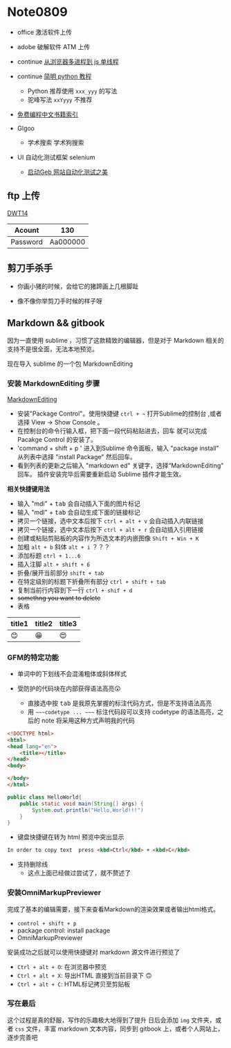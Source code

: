 # Note0809



- office 激活软件上传

- adobe 破解软件 ATM 上传

- continue [从浏览器多进程到 js 单线程](https://segmentfault.com/a/1190000012925872)

- continue [简明 python 教程](https://wizardforcel.gitbooks.io/a-byte-of-python/content/57.html)
    - Python 推荐使用 `xxx_yyy` 的写法 
    - 驼峰写法 `xxYyyy` 不推荐

- [免费编程中文书籍索引](https://github.com/justjavac/free-programming-books-zh_CN)

- Glgoo 
    - 学术搜索  学术狗搜索


- UI 自动化测试框架 selenium
    - [启动Geb 网站自动化测试之美](https://learngeb-ebook.readbook.tw/intro/selenium.html)



## ftp 上传

[DWT14](http://192.168.8.130:5566/DWT14.0)

|Acount|130|
|-|-|
|Password|Aa000000|


## 剪刀手杀手

- 你画小猪的时候，会给它的猪蹄画上几根脚趾

- 像不像你举剪刀手时候的样子呀


## Markdown && gitbook

因为一直使用 sublime ，习惯了这款精致的编辑器，但是对于 Markdown 相关的支持不是很全面，无法本地预览。

现在导入 sublime 的一个包 MarkdownEditing 

### 安装 MarkdownEditing 步骤

[MarkdownEditing](https://github.com/SublimeText-Markdown/MarkdownEditing)

* 安装"Package Control"。使用快捷键  `ctrl + ~` 打开Sublime的控制台 ,或者选择 View -> Show Console 。
* 在控制台的命令行输入框，把下面一段代码粘贴进去，回车 就可以完成Pacakge Control 的安装了。
* 'command + shift + p ' 进入到Sublime 命令面板，输入 "package install" 从列表中选择 "install Package" 然后回车。
* 看到列表的更新之后输入 "markdown ed" 关键字，选择“MarkdownEditing" 回车。 插件安装完毕后需要重新启动 Sublime 插件才能生效。

**相关快捷键用法**

* 输入 "mdi" + <kbd>tab</kbd> 会自动插入下面的图片标记 
* 输入 "mdl" + <kbd>tab</kbd> 会自动生成下面的链接标记 
* 拷贝一个链接，选中文本后按下 `ctrl + alt + v` 会自动插入内联链接
* 拷贝一个链接，选中文本后按下 `ctrl + alt + r` 会自动插入引用链接
* 创建或粘贴剪贴板的内容作为所选文本的内嵌图像 `Shift + Win + K`
* 加粗 `alt + b` 斜体 `alt + i` ？？？
* 添加标题 `ctrl + 1...6`
* 插入注脚 `alt + shift + 6`
* 折叠/展开当前部分 `shift + tab`
* 在特定级别的标题下折叠所有部分 `ctrl + shift + tab`
* 复制当前行内容到下一行 `ctrl + shif + d`
* ~~somethng you want to delete~~
* 表格

|title1|title2|title3|
|-|-|-|
|😊|😁|😍|


### GFM的特定功能

- 单词中的下划线不会混淆粗体或斜体样式

- 受防护的代码块在内部获得语法高亮😲
    - 直接选中按 <kbd>tab</kbd> 是我原先掌握的标注代码方式，但是不支持语法高亮
    - 用 `~~~codetype ... ~~~` 标注代码段可以支持 codetype 的语法高亮，之后的 note 将采用这种方式声明我的代码

~~~html
<!DOCTYPE html>
<html>
<head lang="en">
    <title></title>
</head>
<body>

</body>
</html>
~~~

```java
public class HelloWorld{
    public static void main(String[] args) {
        System.out.println("Hello,World!!!")
    }
}
```
- 键盘快捷键在转为 html 预览中突出显示

```html
In order to copy text  press <kbd>Ctrl</kbd> + <kbd>C</kbd>
```

- 支持删除线
    - 这点上面已经做过尝试了，就不赘述了



### 安装OmniMarkupPreviewer

完成了基本的编辑需要，接下来查看Markdown的渲染效果或者输出html格式。

* `control + shift + p`
* package control: install package
* OmniMarkupPreviewer

安装成功之后就可以使用快捷键对 markdown 源文件进行预览了

* `Ctrl + alt + O`: 在浏览器中预览
* `Ctrl + alt + X`: 导出HTML 直接到当前目录下 🙃
* `Ctrl + alt + C`: HTML标记拷贝至剪贴板

### 写在最后

这个过程是真的舒服，写作的乐趣极大地得到了提升
日后会添加 `img` 文件夹，或者 `css` 文件，丰富 markdown 文本内容，同步到 gitbook 上，或者个人网站上，逐步完善吧
